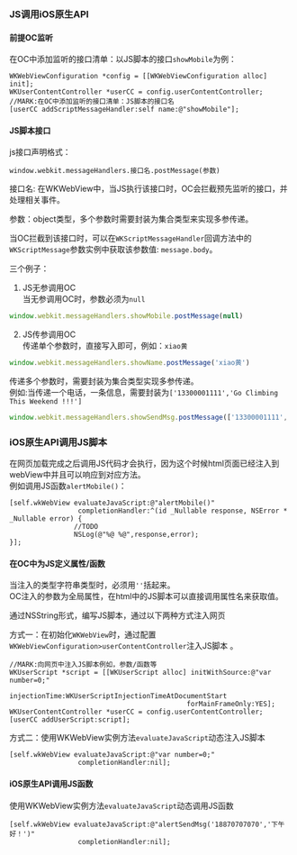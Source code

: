 ### JS调用iOS原生API

#### 前提OC监听
在OC中添加监听的接口清单：以JS脚本的接口`showMobile`为例：
```objc
WKWebViewConfiguration *config = [[WKWebViewConfiguration alloc] init];
WKUserContentController *userCC = config.userContentController;
//MARK:在OC中添加监听的接口清单：JS脚本的接口名
[userCC addScriptMessageHandler:self name:@"showMobile"];
```
#### JS脚本接口
js接口声明格式：
```
window.webkit.messageHandlers.接口名.postMessage(参数)
```
接口名: 在WKWebView中，当JS执行该接口时，OC会拦截预先监听的接口，并处理相关事件。

参数：object类型，多个参数时需要封装为集合类型来实现多参传递。

当OC拦截到该接口时，可以在`WKScriptMessageHandler`回调方法中的`WKScriptMessage`参数实例中获取该参数值: `message.body`。

三个例子：
1. JS无参调用OC<br/>
当无参调用OC时，参数必须为`null`
```js
window.webkit.messageHandlers.showMobile.postMessage(null)
```

2. JS传参调用OC<br/>
传递单个参数时，直接写入即可，例如：`xiao黄`
```js
window.webkit.messageHandlers.showName.postMessage('xiao黄')
```
传递多个参数时，需要封装为集合类型实现多参传递。<br/>
例如:当传递一个电话，一条信息，需要封装为`['13300001111','Go Climbing This Weekend !!!']`
```js
window.webkit.messageHandlers.showSendMsg.postMessage(['13300001111', 'Go Climbing This Weekend !!!'])
```
### iOS原生API调用JS脚本
在网页加载完成之后调用JS代码才会执行，因为这个时候html页面已经注入到webView中并且可以响应到对应方法。<br/>
例如调用JS函数`alertMobile()`：
```
[self.wkWebView evaluateJavaScript:@"alertMobile()"
                 completionHandler:^(id _Nullable response, NSError * _Nullable error) {
                //TODO
                NSLog(@"%@ %@",response,error);
}];
```

#### 在OC中为JS定义属性/函数

当注入的类型字符串类型时，必须用`''`括起来。<br/>
OC注入的参数为全局属性，在html中的JS脚本可以直接调用属性名来获取值。<br/>

通过NSString形式，编写JS脚本，通过以下两种方式注入网页

方式一：在初始化`WKWebView`时，通过配置`WKWebViewConfiguration>userContentController`注入JS脚本  。
```objc
//MARK:向网页中注入JS脚本例如，参数/函数等
WKUserScript *script = [[WKUserScript alloc] initWithSource:@"var number=0;"
                                                    injectionTime:WKUserScriptInjectionTimeAtDocumentStart
                                            forMainFrameOnly:YES];
WKUserContentController *userCC = config.userContentController;
[userCC addUserScript:script];
```
方式二：使用WKWebView实例方法`evaluateJavaScript`动态注入JS脚本

```objc
[self.wkWebView evaluateJavaScript:@"var number=0;"
                 completionHandler:nil];
```
#### iOS原生API调用JS函数
使用WKWebView实例方法`evaluateJavaScript`动态调用JS函数
```
[self.wkWebView evaluateJavaScript:@"alertSendMsg('18870707070','下午好！')"
                 completionHandler:nil];
```


